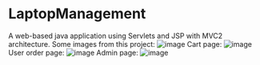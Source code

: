 # LaptopManagement
A web-based java application using Servlets and JSP with MVC2 architecture.
Some images from this project:
![image](https://github.com/DtPhat/LaptopManagement/assets/91726373/86690951-589b-4c71-bca3-7b649dd7a254)
Cart page: ![image](https://github.com/DtPhat/LaptopManagement/assets/91726373/da154a43-741c-4456-b9c7-f441ddc16081)
User order page: ![image](https://github.com/DtPhat/LaptopManagement/assets/91726373/5bee86f0-a7ed-4f02-820f-c3addde975f5)
Admin page: ![image](https://github.com/DtPhat/LaptopManagement/assets/91726373/2cd1550c-2a06-4bb8-ac8d-90da86bb9357)
